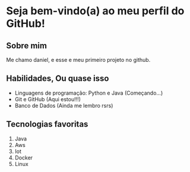 # Seja bem-vindo(a) ao meu perfil do GitHub!

## Sobre mim

Me chamo daniel, e esse e meu primeiro projeto no github.

## Habilidades, Ou quase isso

* Linguagens de programação: Python e Java (Começando...)
* Git e GitHub (Aqui estou!!!)
* Banco de Dados (Ainda me lembro rsrs)

## Tecnologias favoritas

1. Java
2. Aws
3. Iot
4. Docker
5. Linux


